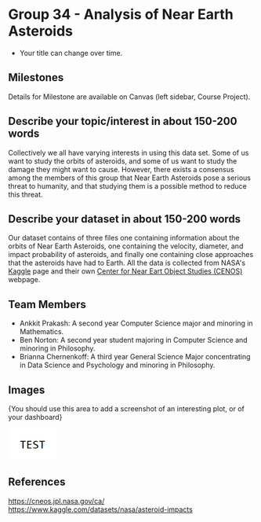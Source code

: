 # Group 34 - Analysis of Near Earth Asteroids

- Your title can change over time.

## Milestones

Details for Milestone are available on Canvas (left sidebar, Course Project).

## Describe your topic/interest in about 150-200 words

Collectively we all have varying interests in using this data set. Some of us want to study the orbits of asteroids, and some of us want to study the damage they might want to cause. However, there exists a consensus among the members of this group that Near Earth Asteroids pose a serious threat to humanity, and that studying them is a possible method to reduce this threat.

## Describe your dataset in about 150-200 words

Our dataset contains of three files one containing information about the orbits of Near Earth Asteroids, one containing the velocity, diameter, and impact probability of asteroids, and finally one containing close approaches that the asteroids have had to Earth. All the data is collected from NASA's [Kaggle](https://www.kaggle.com/datasets/nasa/asteroid-impacts) page and their own [Center for Near Eart Object Studies (CENOS)](https://cneos.jpl.nasa.gov/ca/) webpage. 

## Team Members

- Ankkit Prakash: A second year Computer Science major and minoring in Mathematics. 
- Ben Norton: A second year student majoring in Computer Science and minoring in Philosophy. 
- Brianna Chernenkoff: A third year General Science Major concentrating in Data Science and Psychology and minoring in Philosophy. 

## Images

{You should use this area to add a screenshot of an interesting plot, or of your dashboard}

<img src ="images/test.png" width="100px">

## References

https://cneos.jpl.nasa.gov/ca/
https://www.kaggle.com/datasets/nasa/asteroid-impacts



